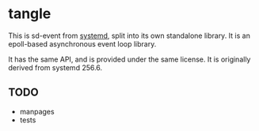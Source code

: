 # tangle

This is sd-event from [systemd](https://systemd.io), split into its own
standalone library. It is an epoll-based asynchronous event loop library.

It has the same API, and is provided under the same license. It is originally
derived from systemd 256.6.

## TODO

* manpages
* tests
